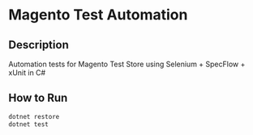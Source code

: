 # Magento Test Automation

##  Description
Automation tests for Magento Test Store using Selenium + SpecFlow + xUnit in C#

##  How to Run

```bash
dotnet restore
dotnet test
